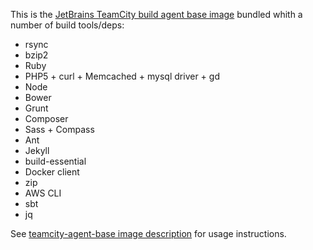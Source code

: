 This is the [JetBrains TeamCity build agent base image](https://registry.hub.docker.com/u/klikatech/teamcity-agent-base/) bundled whith a number of build tools/deps:

* rsync
* bzip2
* Ruby
* PHP5 + curl + Memcached + mysql driver + gd
* Node
* Bower
* Grunt
* Composer
* Sass + Compass
* Ant
* Jekyll
* build-essential
* Docker client
* zip
* AWS CLI
* sbt
* jq

See [teamcity-agent-base image description](https://registry.hub.docker.com/u/klikatech/teamcity-agent-base/) for usage instructions.
